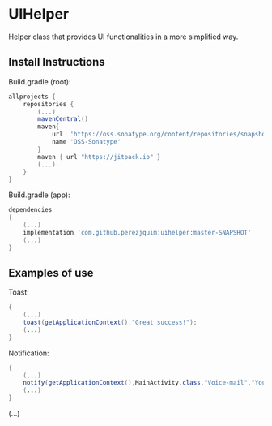 # UIHelper

Helper class that provides UI functionalities in a more simplified way.

## Install Instructions

Build.gradle (root):
```gradle
allprojects {
    repositories {
    	(...)
        mavenCentral()
        maven{
            url  'https://oss.sonatype.org/content/repositories/snapshots/'
            name 'OSS-Sonatype'
        }
        maven { url "https://jitpack.io" }
        (...)
    }
}
```

Build.gradle (app):
```gradle
dependencies
{
    (...)
    implementation 'com.github.perezjquim:uihelper:master-SNAPSHOT'
    (...)
}
```

## Examples of use

Toast:
```java
{
	(...)
	toast(getApplicationContext(),"Great success!");
	(...)
}
```

Notification:
```java
{
	(...)
	notify(getApplicationContext(),MainActivity.class,"Voice-mail","You have got one new message!");
	(...)
}
```
(...)
